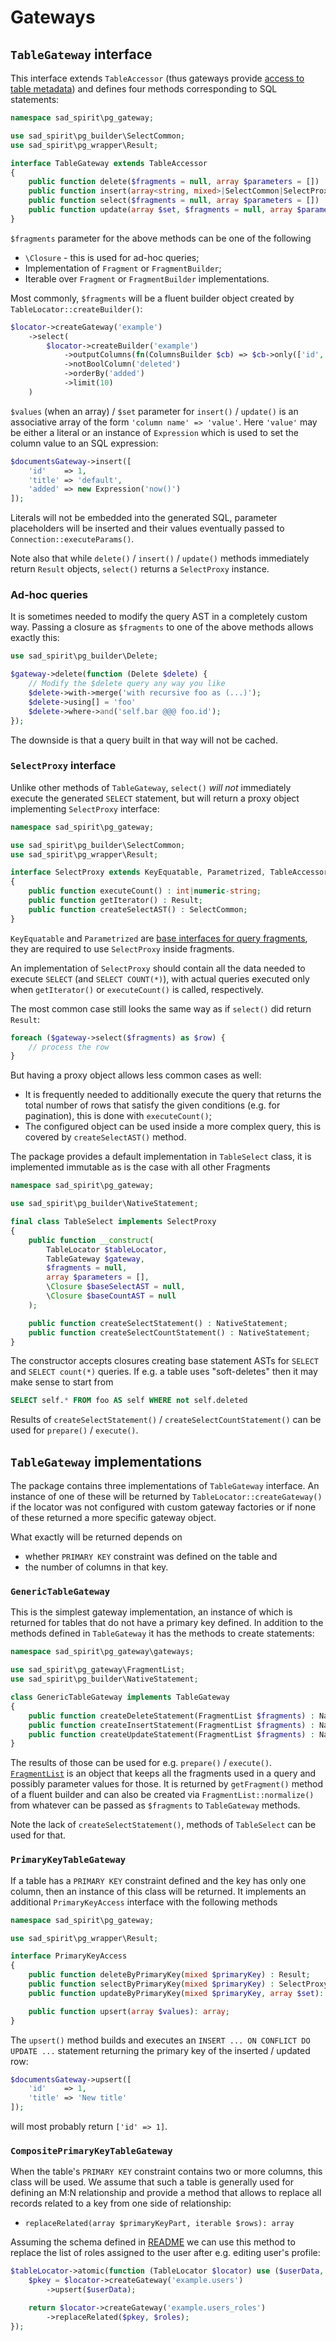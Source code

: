 # Gateways

## `TableGateway` interface

This interface extends `TableAccessor` (thus gateways provide [access to table metadata](./metadata.md)) and defines
four methods corresponding to SQL statements: 
```PHP
namespace sad_spirit\pg_gateway;

use sad_spirit\pg_builder\SelectCommon;
use sad_spirit\pg_wrapper\Result;

interface TableGateway extends TableAccessor
{
    public function delete($fragments = null, array $parameters = []) : Result;
    public function insert(array<string, mixed>|SelectCommon|SelectProxy $values, $fragments = null, array $parameters = []) : Result;
    public function select($fragments = null, array $parameters = []) : SelectProxy;
    public function update(array $set, $fragments = null, array $parameters = []): Result;
}
```

`$fragments` parameter for the above methods can be one of the following
 * `\Closure` - this is used for ad-hoc queries;
 * Implementation of `Fragment` or `FragmentBuilder`;
 * Iterable over `Fragment` or `FragmentBuilder` implementations.

Most commonly, `$fragments` will be a fluent builder object created by `TableLocator::createBuilder()`:
```PHP
$locator->createGateway('example')
    ->select(
        $locator->createBuilder('example')
            ->outputColumns(fn(ColumnsBuilder $cb) => $cb->only(['id', 'name']))
            ->notBoolColumn('deleted')
            ->orderBy('added')
            ->limit(10)
    )
```

`$values` (when an array) / `$set` parameter for `insert()` / `update()` is an associative array of the form
`'column name' => 'value'`. Here `'value'` may be either a literal or an instance of `Expression` which is used
to set the column value to an SQL expression:
```PHP
$documentsGateway->insert([
    'id'    => 1,
    'title' => 'default',
    'added' => new Expression('now()')
]);
```
Literals will not be embedded into the generated SQL, parameter placeholders will be inserted and their values
eventually passed to `Connection::executeParams()`.

Note also that while `delete()` / `insert()` / `update()` methods immediately return `Result` objects,
`select()` returns a `SelectProxy` instance.

### Ad-hoc queries

It is sometimes needed to modify the query AST in a completely custom way. Passing a closure as `$fragments` to one of 
the above methods allows exactly this:
```PHP
use sad_spirit\pg_builder\Delete;

$gateway->delete(function (Delete $delete) {
    // Modify the $delete query any way you like
    $delete->with->merge('with recursive foo as (...)');
    $delete->using[] = 'foo'
    $delete->where->and('self.bar @@@ foo.id');
});
```

The downside is that a query built in that way will not be cached.

### `SelectProxy` interface

Unlike other methods of `TableGateway`, `select()` *will not* immediately execute the generated `SELECT` statement,
but will return a proxy object implementing `SelectProxy` interface:
```PHP
namespace sad_spirit\pg_gateway;

use sad_spirit\pg_builder\SelectCommon;
use sad_spirit\pg_wrapper\Result;

interface SelectProxy extends KeyEquatable, Parametrized, TableAccessor, \IteratorAggregate
{
    public function executeCount() : int|numeric-string;
    public function getIterator() : Result;
    public function createSelectAST() : SelectCommon;
}
```

`KeyEquatable` and `Parametrized` are [base interfaces for query fragments](./fragments-base.md), they are required
to use `SelectProxy` inside fragments.

An implementation of `SelectProxy` should contain all the data needed to execute 
`SELECT` (and `SELECT COUNT(*)`), with actual queries executed only when `getIterator()` or `executeCount()` is called, 
respectively.

The most common case still looks the same way as if `select()` did return `Result`:
```PHP
foreach ($gateway->select($fragments) as $row) {
    // process the row
}
```

But having a proxy object allows less common cases as well:
 * It is frequently needed to additionally execute the query that returns the total number of rows that satisfy 
   the given conditions (e.g. for pagination), this is done with `executeCount()`;
 * The configured object can be used inside a more complex query, this is covered by `createSelectAST()` method.

The package provides a default implementation in `TableSelect` class, it is implemented immutable as is the case with
all other Fragments
```PHP
namespace sad_spirit\pg_gateway;

use sad_spirit\pg_builder\NativeStatement;

final class TableSelect implements SelectProxy
{
    public function __construct(
        TableLocator $tableLocator,
        TableGateway $gateway,
        $fragments = null,
        array $parameters = [],
        \Closure $baseSelectAST = null,
        \Closure $baseCountAST = null
    );

    public function createSelectStatement() : NativeStatement;
    public function createSelectCountStatement() : NativeStatement;
}
```

The constructor accepts closures creating base statement ASTs for `SELECT` and `SELECT count(*)` queries.
If e.g. a table uses "soft-deletes" then it may make sense to start from 
```SQL
SELECT self.* FROM foo AS self WHERE not self.deleted
```

Results of `createSelectStatement()` / `createSelectCountStatement()` can be used for `prepare()` / `execute()`. 

## `TableGateway` implementations

The package contains three implementations of `TableGateway` interface. An instance of one of these will be returned by
`TableLocator::createGateway()` if the locator was not configured with custom gateway factories or if none of these
returned a more specific gateway object.

What exactly will be returned depends on
 * whether `PRIMARY KEY` constraint was defined on the table and 
 * the number of columns in that key.

### `GenericTableGateway`

This is the simplest gateway implementation, an instance of which is returned for tables that do not have a primary key
defined. In addition to the methods defined in `TableGateway` it has the methods to create statements:
```PHP
namespace sad_spirit\pg_gateway\gateways;

use sad_spirit\pg_gateway\FragmentList;
use sad_spirit\pg_builder\NativeStatement;

class GenericTableGateway implements TableGateway
{
    public function createDeleteStatement(FragmentList $fragments) : NativeStatement;
    public function createInsertStatement(FragmentList $fragments) : NativeStatement;
    public function createUpdateStatement(FragmentList $fragments) : NativeStatement
}
```

The results of those can be used for e.g. `prepare()` / `execute()`. [`FragmentList`](./fragments-implementations.md) 
is an object that keeps all the fragments used in a query and possibly parameter values for those.
It is returned by `getFragment()` method of a fluent builder and can also be created via `FragmentList::normalize()`
from whatever can be passed as `$fragments` to `TableGateway` methods.

Note the lack of `createSelectStatement()`, methods of `TableSelect` can be used for that.

### `PrimaryKeyTableGateway`

If a table has a `PRIMARY KEY` constraint defined and the key has only one column, then an instance of this class
will be returned. It implements an additional `PrimaryKeyAccess` interface with the following methods
```PHP
namespace sad_spirit\pg_gateway;

use sad_spirit\pg_wrapper\Result;

interface PrimaryKeyAccess
{
    public function deleteByPrimaryKey(mixed $primaryKey) : Result;
    public function selectByPrimaryKey(mixed $primaryKey) : SelectProxy;
    public function updateByPrimaryKey(mixed $primaryKey, array $set): Result;

    public function upsert(array $values): array;
}
```

The `upsert()` method builds and executes an `INSERT ... ON CONFLICT DO UPDATE ...` statement
returning the primary key of the inserted / updated row:
```PHP
$documentsGateway->upsert([
    'id'    => 1,
    'title' => 'New title'
]);
```
will most probably return `['id' => 1]`.

### `CompositePrimaryKeyTableGateway`

When the table's `PRIMARY KEY` constraint contains two or more columns, this class will be used. We assume that
such a table is generally used for defining an M:N relationship and provide a method that allows to replace 
all records related to a key from one side of relationship:
 * `replaceRelated(array $primaryKeyPart, iterable $rows): array`

Assuming the schema defined in [README](../README.md) we can use this method to replace the list of roles
assigned to the user after e.g. editing user's profile:
```PHP
$tableLocator->atomic(function (TableLocator $locator) use ($userData, $roles) {
    $pkey = $locator->createGateway('example.users')
        ->upsert($userData);

    return $locator->createGateway('example.users_roles')
        ->replaceRelated($pkey, $roles);
});
```
